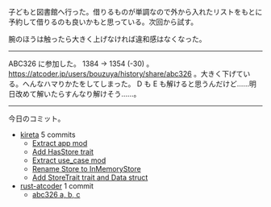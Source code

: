 子どもと図書館へ行った。借りるものが単調なので外から入れたリストをもとに予約して借りるのも良いかもと思っている。次回から試す。

腕のほうは触ったら大きく上げなければ違和感はなくなった。

---

ABC326 に参加した。 1384 → 1354 (-30)  。 <https://atcoder.jp/users/bouzuya/history/share/abc326> 。大きく下げている。へんなハマりかたをしてしまった。 D も E も解けると思うんだけど……明日改めて解いたらすんなり解けそう……。

---

今日のコミット。

- [kireta](https://github.com/bouzuya/kireta) 5 commits
  - [Extract app mod](https://github.com/bouzuya/kireta/commit/30b41fd9dc09a4f3299011f27bec8d84806812bb)
  - [Add HasStore trait](https://github.com/bouzuya/kireta/commit/b24d7cc1cd1855fadf47d7b2a3c2c8218d1e101b)
  - [Extract use_case mod](https://github.com/bouzuya/kireta/commit/9141a8bbf3c8a3e6843f2bf11bb9d0ca03b65b4d)
  - [Rename Store to InMemoryStore](https://github.com/bouzuya/kireta/commit/911f321c3fb22a401a6d76870d9f9426ce0b7362)
  - [Add StoreTrait trait and Data struct](https://github.com/bouzuya/kireta/commit/792b50b03c29fa5bc286ab3c1f74b060aaee90cd)
- [rust-atcoder](https://github.com/bouzuya/rust-atcoder) 1 commit
  - [abc326 a, b, c](https://github.com/bouzuya/rust-atcoder/commit/ad207fe4eca571bb3879c737bd3036ddebdf8fc3)
